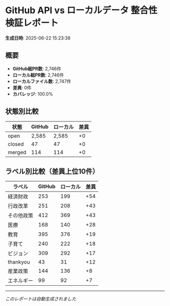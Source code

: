 # GitHub API vs ローカルデータ 整合性検証レポート

**生成日時**: 2025-06-22 15:23:38

## 概要

- **GitHub総PR数**: 2,746件
- **ローカル総PR数**: 2,746件
- **ローカルファイル数**: 2,747件
- **差異**: 0件
- **カバレッジ**: 100.0%

## 状態別比較

| 状態 | GitHub | ローカル | 差異 |
|------|--------|----------|------|
| open | 2,585 | 2,585 | +0 |
| closed | 47 | 47 | +0 |
| merged | 114 | 114 | +0 |

## ラベル別比較（差異上位10件）

| ラベル | GitHub | ローカル | 差異 |
|--------|--------|----------|------|
| 経済財政 | 253 | 199 | +54 |
| 行政改革 | 251 | 208 | +43 |
| その他政策 | 412 | 369 | +43 |
| 医療 | 168 | 140 | +28 |
| 教育 | 395 | 376 | +19 |
| 子育て | 240 | 222 | +18 |
| ビジョン | 309 | 292 | +17 |
| thankyou | 43 | 31 | +12 |
| 産業政策 | 144 | 136 | +8 |
| エネルギー | 99 | 92 | +7 |

---
*このレポートは自動生成されました*